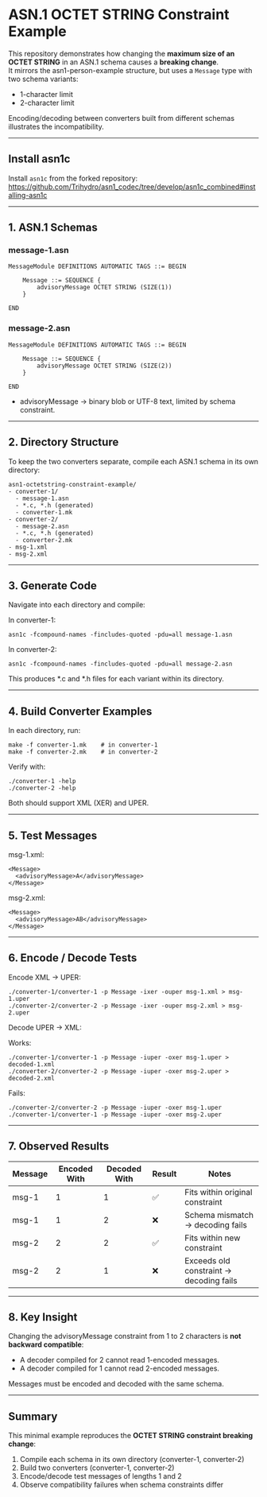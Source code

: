 # ASN.1 OCTET STRING Constraint Example

This repository demonstrates how changing the **maximum size of an OCTET STRING** in an ASN.1 schema causes a **breaking change**.  
It mirrors the asn1-person-example structure, but uses a `Message` type with two schema variants:

- 1-character limit  
- 2-character limit

Encoding/decoding between converters built from different schemas illustrates the incompatibility.

---

## Install asn1c
Install `asn1c` from the forked repository:  
https://github.com/Trihydro/asn1_codec/tree/develop/asn1c_combined#installing-asn1c

---

## 1. ASN.1 Schemas

### message-1.asn
```
MessageModule DEFINITIONS AUTOMATIC TAGS ::= BEGIN

    Message ::= SEQUENCE {
        advisoryMessage OCTET STRING (SIZE(1))
    }

END
```

### message-2.asn
```
MessageModule DEFINITIONS AUTOMATIC TAGS ::= BEGIN

    Message ::= SEQUENCE {
        advisoryMessage OCTET STRING (SIZE(2))
    }

END
```

- advisoryMessage → binary blob or UTF-8 text, limited by schema constraint.

---

## 2. Directory Structure

To keep the two converters separate, compile each ASN.1 schema in its own directory:
```
asn1-octetstring-constraint-example/
- converter-1/
  - message-1.asn
  - *.c, *.h (generated)
  - converter-1.mk
- converter-2/
  - message-2.asn
  - *.c, *.h (generated)
  - converter-2.mk
- msg-1.xml
- msg-2.xml
```

---

## 3. Generate Code

Navigate into each directory and compile:

In converter-1:
```
asn1c -fcompound-names -fincludes-quoted -pdu=all message-1.asn
```

In converter-2:
```
asn1c -fcompound-names -fincludes-quoted -pdu=all message-2.asn
```

This produces *.c and *.h files for each variant within its directory.

---

## 4. Build Converter Examples

In each directory, run:
```
make -f converter-1.mk    # in converter-1
make -f converter-2.mk    # in converter-2
```

Verify with:
```
./converter-1 -help
./converter-2 -help
```
Both should support XML (XER) and UPER.

---

## 5. Test Messages

msg-1.xml:
```
<Message>
  <advisoryMessage>A</advisoryMessage>
</Message>
```

msg-2.xml:
```
<Message>
  <advisoryMessage>AB</advisoryMessage>
</Message>
```
---

## 6. Encode / Decode Tests

Encode XML → UPER:
```
./converter-1/converter-1 -p Message -ixer -ouper msg-1.xml > msg-1.uper  
./converter-2/converter-2 -p Message -ixer -ouper msg-2.xml > msg-2.uper
```
Decode UPER → XML:

Works:
```
./converter-1/converter-1 -p Message -iuper -oxer msg-1.uper > decoded-1.xml  
./converter-2/converter-2 -p Message -iuper -oxer msg-2.uper > decoded-2.xml
```
Fails:
```
./converter-2/converter-2 -p Message -iuper -oxer msg-1.uper  
./converter-1/converter-1 -p Message -iuper -oxer msg-2.uper
```

---

## 7. Observed Results

| Message | Encoded With | Decoded With | Result | Notes |
|---------|--------------|--------------|--------|-------|
| msg-1   | 1            | 1            | ✅     | Fits within original constraint |
| msg-1   | 1            | 2            | ❌     | Schema mismatch → decoding fails |
| msg-2   | 2            | 2            | ✅     | Fits within new constraint |
| msg-2   | 2            | 1            | ❌     | Exceeds old constraint → decoding fails |

---

## 8. Key Insight

Changing the advisoryMessage constraint from 1 to 2 characters is **not backward compatible**:

- A decoder compiled for 2 cannot read 1-encoded messages.  
- A decoder compiled for 1 cannot read 2-encoded messages.  

Messages must be encoded and decoded with the same schema.

---

## Summary

This minimal example reproduces the **OCTET STRING constraint breaking change**:

1. Compile each schema in its own directory (converter-1, converter-2)  
2. Build two converters (converter-1, converter-2)  
3. Encode/decode test messages of lengths 1 and 2  
4. Observe compatibility failures when schema constraints differ
